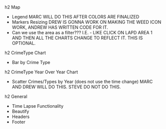 h2 Map
* Legend MARC WILL DO THIS AFTER COLORS ARE FINALIZED
* Markers Resizing DREW IS GONNA WORK ON MAKING THE WEED ICON WORK, ANDREW HAS WRITTEN CODE FOR IT.
* Can we use the area as a filter???  I.E. - LIKE CLICK ON LAPD AREA 1 AND THEN ALL THE CHARTS CHANGE TO REFLECT IT.  THIS IS OPTIONAL.

h2 CrimeType Chart
* Bar by Crime Type

h2 CrimeType Year Over Year Chart
* Scatter Crimes/Types by Year (does not use the time change) MARC AND DREW WILL DO THIS.  STEVE DO NOT DO THIS.


h2 General
* Time Lapse Functionality
* Beautify
* Headers
* Footer
